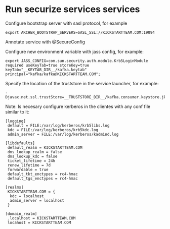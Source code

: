 # Run securize services services #

Configure bootstrap server with sasl protocol, for example
```
export ARCHER_BOOTSTRAP_SERVERS=SASL_SSL://KICKSTARTTEAM.COM:19094
```
Annotate service with @SecureConfig

Configure new environment variable with jass config, for example:
```
export JASS_CONFIG=com.sun.security.auth.module.Krb5LoginModule required useKeyTab=true storeKey=true keyTab="__KEYTAB_DIR__/kafka.keytab" principal="kafka/kafka@KICKSTARTTEAM.COM";
```

Specify the location of the truststore in the service launcher, for example:
```
-Djavax.net.ssl.trustStore=__TRUSTSTORE_DIR__/kafka.consumer.keystore.jks
```

Note: Is necesary configure kerberos in the clientes with any conf file similar to it:
```
[logging]
 default = FILE:/var/log/kerberos/krb5libs.log
 kdc = FILE:/var/log/kerberos/krb5kdc.log
 admin_server = FILE:/var/log/kerberos/kadmind.log

[libdefaults]
 default_realm = KICKSTARTTEAM.COM
 dns_lookup_realm = false
 dns_lookup_kdc = false
 ticket_lifetime = 24h
 renew_lifetime = 7d
 forwardable = true
 default_tkt_enctypes = rc4-hmac
 default_tgs_enctypes = rc4-hmac

[realms]
 KICKSTARTTEAM.COM = {
  kdc = localhost
  admin_server = localhost
 }

[domain_realm]
 .localhost = KICKSTARTTEAM.COM
 locahost = KICKSTARTTEAM.COM
```

